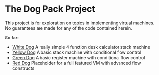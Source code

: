 # The Dog Pack Project

This project is for exploration on topics in implementing virtual
machines.  No guarantees are made for any of the code contained herein.

So far:

- [White Dog]("whitedog/") A really simple 4 function desk calculator stack machine
- [Yellow Dog]("yellowdog/") A basic stack machine with conditional flow control
- [Green Dog]("greendog/") A basic register machine with conditional flow control
- [Red Dog]("reddog/") Placeholder for a full featured VM with advanced flow constructs
